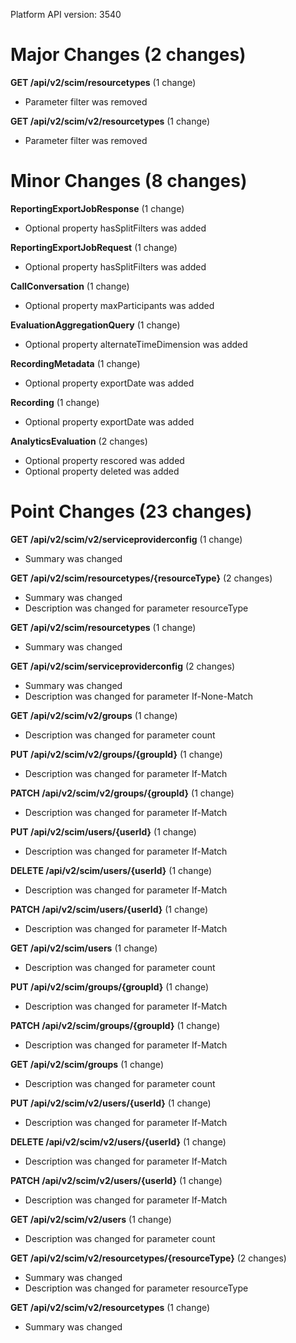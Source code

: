 Platform API version: 3540


# Major Changes (2 changes)

**GET /api/v2/scim/resourcetypes** (1 change)

* Parameter filter was removed

**GET /api/v2/scim/v2/resourcetypes** (1 change)

* Parameter filter was removed


# Minor Changes (8 changes)

**ReportingExportJobResponse** (1 change)

* Optional property hasSplitFilters was added

**ReportingExportJobRequest** (1 change)

* Optional property hasSplitFilters was added

**CallConversation** (1 change)

* Optional property maxParticipants was added

**EvaluationAggregationQuery** (1 change)

* Optional property alternateTimeDimension was added

**RecordingMetadata** (1 change)

* Optional property exportDate was added

**Recording** (1 change)

* Optional property exportDate was added

**AnalyticsEvaluation** (2 changes)

* Optional property rescored was added
* Optional property deleted was added


# Point Changes (23 changes)

**GET /api/v2/scim/v2/serviceproviderconfig** (1 change)

* Summary was changed

**GET /api/v2/scim/resourcetypes/{resourceType}** (2 changes)

* Summary was changed
* Description was changed for parameter resourceType

**GET /api/v2/scim/resourcetypes** (1 change)

* Summary was changed

**GET /api/v2/scim/serviceproviderconfig** (2 changes)

* Summary was changed
* Description was changed for parameter If-None-Match

**GET /api/v2/scim/v2/groups** (1 change)

* Description was changed for parameter count

**PUT /api/v2/scim/v2/groups/{groupId}** (1 change)

* Description was changed for parameter If-Match

**PATCH /api/v2/scim/v2/groups/{groupId}** (1 change)

* Description was changed for parameter If-Match

**PUT /api/v2/scim/users/{userId}** (1 change)

* Description was changed for parameter If-Match

**DELETE /api/v2/scim/users/{userId}** (1 change)

* Description was changed for parameter If-Match

**PATCH /api/v2/scim/users/{userId}** (1 change)

* Description was changed for parameter If-Match

**GET /api/v2/scim/users** (1 change)

* Description was changed for parameter count

**PUT /api/v2/scim/groups/{groupId}** (1 change)

* Description was changed for parameter If-Match

**PATCH /api/v2/scim/groups/{groupId}** (1 change)

* Description was changed for parameter If-Match

**GET /api/v2/scim/groups** (1 change)

* Description was changed for parameter count

**PUT /api/v2/scim/v2/users/{userId}** (1 change)

* Description was changed for parameter If-Match

**DELETE /api/v2/scim/v2/users/{userId}** (1 change)

* Description was changed for parameter If-Match

**PATCH /api/v2/scim/v2/users/{userId}** (1 change)

* Description was changed for parameter If-Match

**GET /api/v2/scim/v2/users** (1 change)

* Description was changed for parameter count

**GET /api/v2/scim/v2/resourcetypes/{resourceType}** (2 changes)

* Summary was changed
* Description was changed for parameter resourceType

**GET /api/v2/scim/v2/resourcetypes** (1 change)

* Summary was changed
